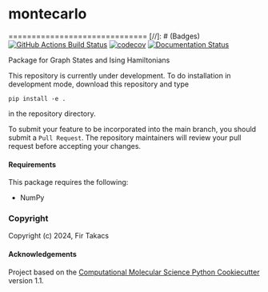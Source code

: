 # montecarlo
==============================
[//]: # (Badges)
[![GitHub Actions Build Status](https://github.com/firt27/montecarlo/workflows/CI/badge.svg)](https://github.com/firt27/montecarlo/actions?query=workflow%3ACI)
[![codecov](https://codecov.io/gh/firt27/montecarlo/branch/main/graph/badge.svg)](https://codecov.io/gh/firt27/montecarlo/branch/main)
[![Documentation Status](https://img.shields.io/badge/docs-stable-brightgreen.svg)](https://montecarlo-firt27.readthedocs.io/en/latest/)


Package for Graph States and Ising Hamiltonians

This repository is currently under development. To do installation in development mode, download this repository and type

`pip install -e .`

in the repository directory.

To submit your feature to be incorporated into the main branch, 
you should submit a `Pull Request`. 
The repository maintainers will review your pull request before accepting your changes.

#### Requirements

This package requires the following:
  - NumPy

### Copyright

Copyright (c) 2024, Fir Takacs


#### Acknowledgements
 
Project based on the 
[Computational Molecular Science Python Cookiecutter](https://github.com/molssi/cookiecutter-cms) version 1.1.
